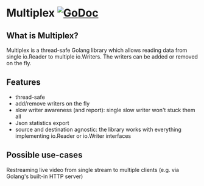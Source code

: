 # Multiplex [![GoDoc](https://godoc.org/github.com/phsm/multiplex?status.svg)](https://godoc.org/github.com/phsm/multiplex)

## What is Multiplex?
Multiplex is a thread-safe Golang library which allows reading data from single io.Reader to multiple io.Writers. The writers can be added or removed on the fly.

## Features
- thread-safe
- add/remove writers on the fly
- slow writer awareness (and report): single slow writer won't stuck them all
- Json statistics export
- source and destination agnostic: the library works with everything implementing io.Reader or io.Writer interfaces

## Possible use-cases
Restreaming live video from single stream to multiple clients (e.g. via Golang's built-in HTTP server)